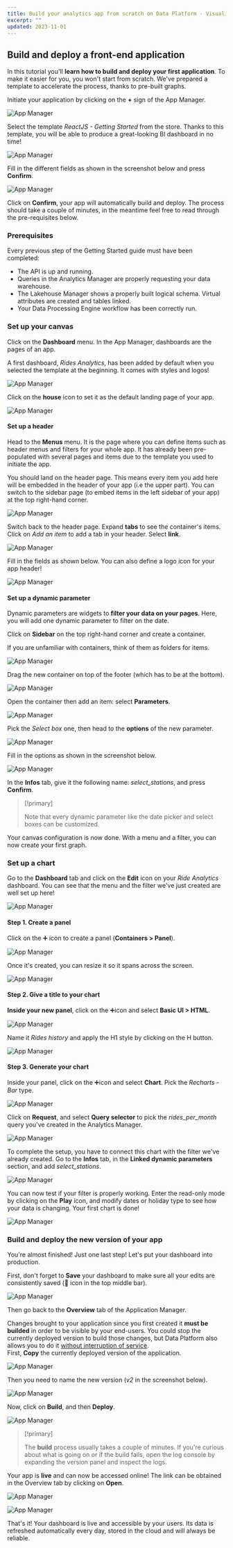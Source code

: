 ```yaml
---
title: Build your analytics app from scratch on Data Platform - Visualize data
excerpt: ""
updated: 2023-11-01
---
```


## Build and deploy a front-end application

In this tutorial you'll **learn how to build and deploy your first application**. To make it easier for you, you won't start from scratch. We've prepared a template to accelerate the process, thanks to pre-built graphs.

Initiate your application by clicking on the **+** sign of the App Manager.

![App Manager](images/homepage-apps.png)

Select the template *ReactJS - Getting Started* from the store. Thanks to this template, you will be able to produce a great-looking BI dashboard in no time!

![App Manager](images/apps-store-new.png)

Fill in the different fields as shown in the screenshot below and press **Confirm**.

![App Manager](images/apps-settings-new.png)

Click on **Confirm**, your app will automatically build and deploy. The process should take a couple of minutes, in the meantime feel free to read through the pre-requisites below.

### Prerequisites

Every previous step of the Getting Started guide must have been completed:

- The API is up and running.
- Queries in the Analytics Manager are properly requesting your data warehouse.
- The Lakehouse Manager shows a properly built logical schema. Virtual attributes are created and tables linked.
- Your Data Processing Engine workflow has been correctly run.

### Set up your canvas

Click on the **Dashboard** menu. In the App Manager, dashboards are the pages of an app.

A first dashboard, *Rides Analytics*, has been added by default when you selected the template at the beginning. It comes with styles and logos!

![App Manager](images/createdashboard-empty.png)

Click on the **house** icon to set it as the default landing page of your app.

![App Manager](images/createdashboard.png)

#### Set up a header

Head to the **Menus** menu. It is the page where you can define items such as header menus and filters for your whole app. It has already been pre-populated with several pages and items due to the template you used to initiate the app.

You should land on the header page. This means every item you add here will be embedded in the header of your app (i.e the upper part). You can switch to the sidebar page (to embed items in the left sidebar of your app) at the top right-hand corner.

![App Manager](images/header-v-sidebar.png)

Switch back to the header page. Expand **tabs** to see the container's items. Click on *Add an item* to add a tab in your header. Select **link**.

![App Manager](images/create-menu.png)

Fill in the fields as shown below. You can also define a logo icon for your app header!

![App Manager](images/createmenu2.png)

#### Set up a dynamic parameter

Dynamic parameters are widgets to **filter your data on your pages**. Here, you will add one dynamic parameter to filter on the date.

Click on **Sidebar** on the top right-hand corner and create a container.

If you are unfamiliar with containers, think of them as folders for items.

![App Manager](images/create-sidebar.png)

Drag the new container on top of the footer (which has to be at the bottom).

![App Manager](images/create-sidebar2.png)

Open the container then add an item: select **Parameters**.

![App Manager](images/create-sidebar3.png)

Pick the *Select box* one, then head to the **options** of the new parameter.

![App Manager](images/createparameters.png)

Fill in the options as shown in the screenshot below.

![App Manager](images/parameters-options.png)

In the **Infos** tab, give it the following name: *select_stations*, and press **Confirm**.

> [!primary]
>
> Note that every dynamic parameter like the date picker and select boxes can be customized.
>

Your canvas configuration is now done. With a menu and a filter, you can now create your first graph.

### Set up a chart

Go to the **Dashboard** tab and click on the **Edit** icon on your *Ride Analytics* dashboard. You can see that the menu and the filter we've just created are well set up here!

![App Manager](images/empty-app-new.png)

#### Step 1. Create a panel

Click on the ➕ icon to create a panel (**Containers > Panel**).

![App Manager](images/create-panel-new.png)

Once it's created, you can resize it so it spans across the screen.

![App Manager](images/create-panel-new2.png)

#### Step 2. Give a title to your chart

**Inside your new panel**, click on the ➕icon and select **Basic UI > HTML**.

![App Manager](images/create-html-new.png)

Name it *Rides history* and apply the H1 style by clicking on the H button.

![App Manager](images/create-html-new2.png)

#### Step 3. Generate your chart

Inside your panel, click on the ➕icon and select **Chart**. Pick the *Recharts - Bar* type.

![App Manager](images/recharts-area-new.png)

Click on **Request**, and select **Query selector** to pick the *rides\_per\_month* query you've created in the Analytics Manager.

![App Manager](images/area-chart-query.png)

To complete the setup, you have to connect this chart with the filter we've already created. Go to the **Infos** tab, in the **Linked dynamic parameters** section, and add *select\_stations*.

![App Manager](images/area-chart-parameters.png)

You can now test if your filter is properly working. Enter the read-only mode by clicking on the **Play** icon, and modify dates or holiday type to see how your data is changing. Your first chart is done!

![App Manager](images/chart-readonly-new.png)

### Build and deploy the new version of your app

You're almost finished! Just one last step! Let's put your dashboard into production.

First, don't forget to **Save** your dashboard to make sure all your edits are consistently saved (💾 icon in the top middle bar).

![App Manager](images/save-app.png)

Then go back to the **Overview** tab of the Application Manager.

Changes brought to your application since you first created it **must be builded** in order to be visible by your end-users. You could stop the currently deployed version to build those changes, but Data Platform also allows you to do it [without interruption of service](https://en.wikipedia.org/wiki/Blue-green_deployment).  
First, **Copy** the currently deployed version of the application.

![App Manager](images/copy-app.png)

Then you need to name the new version (*v2* in the screenshot below).

![App Manager](images/enter-tag-name.png)

Now, click on **Build**, and then **Deploy**.

![App Manager](images/build-app2.png)

> [!primary]
>
> The **build** process usually takes a couple of minutes. If you're curious about what is going on or if the build fails, open the log console by expanding the version panel and inspect the logs.
>

Your app is **live** and can now be accessed online! The link can be obtained in the Overview tab by clicking on **Open**.

![App Manager](images/open-app.png)

![App Manager](images/dashboard-final-new.png)

That's it! Your dashboard is live and accessible by your users. Its data is refreshed automatically every day, stored in the cloud and will always be reliable.